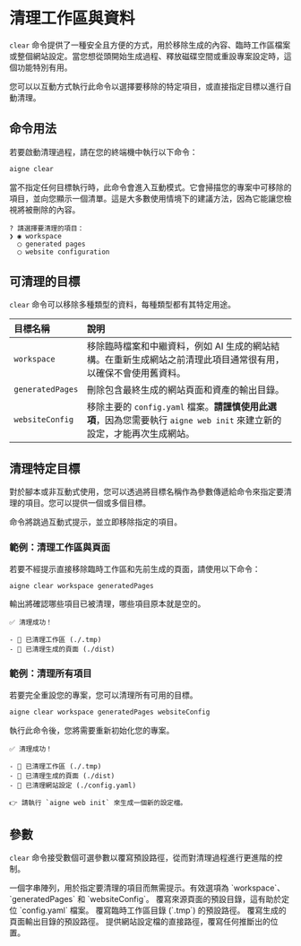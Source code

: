 # 清理工作區與資料

`clear` 命令提供了一種安全且方便的方式，用於移除生成的內容、臨時工作區檔案或整個網站設定。當您想從頭開始生成過程、釋放磁碟空間或重設專案設定時，這個功能特別有用。

您可以以互動方式執行此命令以選擇要移除的特定項目，或直接指定目標以進行自動清理。

## 命令用法

若要啟動清理過程，請在您的終端機中執行以下命令：

```bash
aigne clear
```

當不指定任何目標執行時，此命令會進入互動模式。它會掃描您的專案中可移除的項目，並向您顯示一個清單。這是大多數使用情境下的建議方法，因為它能讓您檢視將被刪除的內容。

```text
? 請選擇要清理的項目：
❯ ◉ workspace
  ◯ generated pages
  ◯ website configuration
```

## 可清理的目標

`clear` 命令可以移除多種類型的資料，每種類型都有其特定用途。

| 目標名稱 | 說明 |
| :--- | :--- |
| `workspace` | 移除臨時檔案和中繼資料，例如 AI 生成的網站結構。在重新生成網站之前清理此項目通常很有用，以確保不會使用舊資料。 |
| `generatedPages` | 刪除包含最終生成的網站頁面和資產的輸出目錄。 |
| `websiteConfig` | 移除主要的 `config.yaml` 檔案。**請謹慎使用此選項**，因為您需要執行 `aigne web init` 來建立新的設定，才能再次生成網站。 |

## 清理特定目標

對於腳本或非互動式使用，您可以透過將目標名稱作為參數傳遞給命令來指定要清理的項目。您可以提供一個或多個目標。

命令將跳過互動式提示，並立即移除指定的項目。

### 範例：清理工作區與頁面

若要不經提示直接移除臨時工作區和先前生成的頁面，請使用以下命令：

```bash title="終端機"
aigne clear workspace generatedPages
```

輸出將確認哪些項目已被清理，哪些項目原本就是空的。

```text
✅ 清理成功！

- 🧹 已清理工作區 (./.tmp)
- 🧹 已清理生成的頁面 (./dist)
```

### 範例：清理所有項目

若要完全重設您的專案，您可以清理所有可用的目標。

```bash title="終端機"
aigne clear workspace generatedPages websiteConfig
```

執行此命令後，您將需要重新初始化您的專案。

```text
✅ 清理成功！

- 🧹 已清理工作區 (./.tmp)
- 🧹 已清理生成的頁面 (./dist)
- 🧹 已清理網站設定 (./config.yaml)

👉 請執行 `aigne web init` 來生成一個新的設定檔。
```

## 參數

`clear` 命令接受數個可選參數以覆寫預設路徑，從而對清理過程進行更進階的控制。

<x-field-group>
  <x-field data-name="targets" data-type="array">
    <x-field-desc markdown>一個字串陣列，用於指定要清理的項目而無需提示。有效選項為 `workspace`、`generatedPages` 和 `websiteConfig`。</x-field-desc>
  </x-field>
  <x-field data-name="pagesDir" data-type="string">
    <x-field-desc markdown>覆寫來源頁面的預設目錄，這有助於定位 `config.yaml` 檔案。</x-field-desc>
  </x-field>
  <x-field data-name="tmpDir" data-type="string">
    <x-field-desc markdown>覆寫臨時工作區目錄 (`.tmp`) 的預設路徑。</x-field-desc>
  </x-field>
  <x-field data-name="outputDir" data-type="string">
    <x-field-desc markdown>覆寫生成的頁面輸出目錄的預設路徑。</x-field-desc>
  </x-field>
  <x-field data-name="configPath" data-type="string">
    <x-field-desc markdown>提供網站設定檔的直接路徑，覆寫任何推斷出的位置。</x-field-desc>
  </x-field>
</x-field-group>